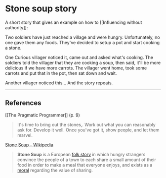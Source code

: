 # Stone soup story

A short story that gives an example on how to [[Influencing without authority]]:

Two soldiers have just reached a village and were hungry. Unfortunately, no one gave them any foods. They've decided to setup a pot and start cooking a stone.

One Curious villager noticed it, came out and asked what's cooking. The soldiers told the villager that they are cooking a soup, then said, it'll be more delicious if we have more carrots. The villager went home, took some carrots and put that in the pot, then sat down and wait.

Another villager noticed this... And the story repeats.

---

## References

[[The Pragmatic Programmer]] (p. 9)

> It's time to bring out the stones,. Work out what you can reasonably ask for. Develop it well. Once you've got it, show people, and let them marvel.

[Stone Soup - Wikipedia](https://en.wikipedia.org/wiki/Stone_Soup)

> **Stone Soup** is a European [folk story](https://en.wikipedia.org/wiki/Folklore) in which hungry strangers convince the people of a town to each share a small amount of their food in order to make a meal that everyone enjoys, and exists as a [moral](https://en.wikipedia.org/wiki/Moral#In_moral_tales) regarding the value of sharing.

<!-- #evergreen -->

<!-- {BearID:2EF85C07-3FAC-49F0-82CA-63D1EA51F476-91861-00001227E9A0808B} -->
